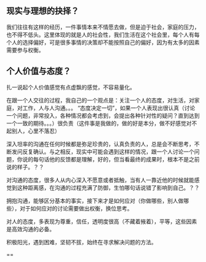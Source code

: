 ## 现实与理想的抉择？
我们往往有这样的经历，一件事情本来不情愿去做，但是迫于社会，家庭的压力，也不得不低头。这里体现的就是人的社会性，我们生活在这个社会里，每个人有每个人的选择偏好，可是很多事情的决策却不能按照自己的偏好，因为有太多的因素需要参与权衡。

## 个人价值与态度？
扎一说起个人价值感觉有点虚飘的感觉，不容易量化。

在跟一个人交往的过程，我自己的一个观点是：关注一个人的态度，对生活，对家庭，对工作，人与人沟通。。。
“态度决定一切”，如果一个人表现出很认真（讨论一个问题，非常投入，各种情况都会考虑到，会提出各种针对性的疑问？直到达到一个一致的期待。。。）很负责（这件事是我做的，做的好是本分，做不好感觉对不起别人，心里不落忍）

深入坦率的沟通在任何时候都是弥足珍贵的，认真负责的人，总是会不断思考，不断发问反复确认。与之相反，现实中可能会遇到这样的情况，跟一个人讨论一个问题，你说的每句话他的反馈都是理解，好的，但当看最终的成果时，根本不是之前说的样子。？？

对沟通的态度，很多人从内心深入不愿意或者抵触，当有人一靠近他的时候就能感觉到这种距离感，在沟通的过程充满了防御，生怕哪句话说错了影响到自己。？？

拥抱沟通，能够区分基本的事实，接下来才是如何应对（你做哪些，别人做哪些），对于如何应对的讨论需要做出权衡，换位思考。

对人的态度，多表现为尊重，信任，透明度很高（不藏着掖着），平等，这些因素是高效沟通的必备。

积极阳光，遇到困难，坚韧不拔，始终在寻求解决问题的方法。

==